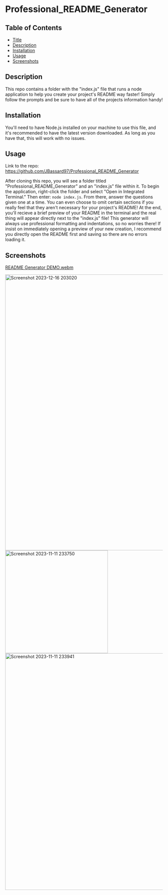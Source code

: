 # Professional_README_Generator

## Table of Contents

- [Title](#title)
- [Description](#description)
- [Installation](#installation)
- [Usage](#usage)
- [Screenshots](#screenshots)

## Description

This repo contains a folder with the "index.js" file that runs a node application to help you create your project's README way faster! Simply follow the prompts and be sure to have all of the projects information handy!

## Installation

You'll need to have Node.js installed on your machine to use this file, and it's recommended to have the latest version downloaded. As long as you have that, this will work with no issues.

## Usage

Link to the repo: https://github.com/JBassard97/Professional_README_Generator

After cloning this repo, you will see a folder titled "Professional_README_Generator" and an "index.js" file within it. To begin the application, right-click the folder and select "Open in Integrated Terminal." Then enter: `node index.js`. From there, answer the questions given one at a time. You can even choose to omit certain sections if you really feel that they aren't necessary for your project's README! At the end, you'll recieve a brief preview of your README in the terminal and the real thing will appear directly next to the "index.js" file! This generator will always use professional formatting and indentations, so no worries there! If insist on immediately opening a preview of your new creation, I recommend you directly open the README first and saving so there are no errors loading it.

## Screenshots
[README Generator DEMO.webm](https://github.com/JBassard97/Professional_README_Generator/assets/142551579/e78b7ab7-fe75-442d-bf75-962f8f263647)



<img width="880" alt="Screenshot 2023-12-16 203020" src="https://github.com/JBassard97/Professional_README_Generator/assets/142551579/e8c3688a-6d45-4d0d-a66e-696271eaf1c7">

<img width="328" alt="Screenshot 2023-11-11 233750" src="https://github.com/JBassard97/Professional_README_Generator/assets/142551579/42bd3e59-4a2b-48a9-a489-417c8eb1a7f3">
<img width="755" alt="Screenshot 2023-11-11 233941" src="https://github.com/JBassard97/Professional_README_Generator/assets/142551579/ae7ba87e-8b50-4e1f-9e32-e57c4fc25d73">




